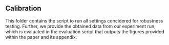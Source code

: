 ## Calibration

This folder contains the script to run all settings concidered for robustness testing.
Further, we provide the obtained data from our experiment run, which is evaluated in the evaluation script that outputs the figures provided within the paper and its appendix.
